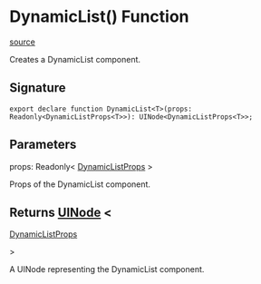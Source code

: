 # DynamicList() Function

[source](https://developers.meta.com/horizon-worlds/reference/2.0.0/ui_dynamiclist)

Creates a DynamicList component.

## Signature

```
export declare function DynamicList<T>(props: Readonly<DynamicListProps<T>>): UINode<DynamicListProps<T>>;
```

## Parameters

props: Readonly< [DynamicListProps](/horizon-worlds/reference/2.0.0/ui_dynamiclistprops) <T>>

Props of the DynamicList component.

## Returns [UINode](/horizon-worlds/reference/2.0.0/ui_uinode) <

[DynamicListProps](/horizon-worlds/reference/2.0.0/ui_dynamiclistprops)

<T>>

A UINode representing the DynamicList component.